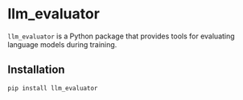 # llm_evaluator

`llm_evaluator` is a Python package that provides tools for evaluating language models during training.

## Installation

```bash
pip install llm_evaluator
